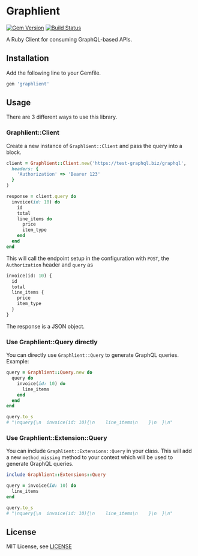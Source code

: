 # Graphlient

[![Gem Version](https://badge.fury.io/rb/graphlient.svg)](https://badge.fury.io/rb/graphlient)
[![Build Status](https://travis-ci.org/ashkan18/graphlient.svg?branch=master)](https://travis-ci.org/ashkan18/graphlient)

A Ruby Client for consuming GraphQL-based APIs.

## Installation

Add the following line to your Gemfile.

```ruby
gem 'graphlient'
```

## Usage

There are 3 different ways to use this library.

### Graphlient::Client

Create a new instance of `Graphlient::Client` and pass the query into a block.

```ruby
client = Graphlient::Client.new('https://test-graphql.biz/graphql',
  headers: {
    'Authorization' => 'Bearer 123'
  }
)

response = client.query do
  invoice(id: 10) do
    id
    total
    line_items do
      price
      item_type
    end
  end
end
```

This will call the endpoint setup in the configuration with `POST`, the `Authorization` header and `query` as

```graphql
invoice(id: 10) {
  id
  total
  line_items {
    price
    item_type
  }
}
```

The response is a JSON object.

### Use Graphlient::Query directly

You can directly use `Graphlient::Query` to generate GraphQL queries. Example:

```ruby
query = Graphlient::Query.new do
  query do
    invoice(id: 10) do
      line_items
    end
  end
end

query.to_s
# "\nquery{\n  invoice(id: 10){\n    line_items\n    }\n  }\n"
```

### Use Graphlient::Extension::Query

You can include `Graphlient::Extensions::Query` in your class. This will add a new `method_missing` method to your context which will be used to generate GraphQL queries.

```ruby
include Graphlient::Extensions::Query

query = invoice(id: 10) do
  line_items
end

query.to_s
# "\nquery{\n  invoice(id: 10){\n    line_items\n    }\n  }\n"
```

## License

MIT License, see [LICENSE](LICENSE)
